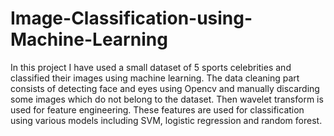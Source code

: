 # Image-Classification-using-Machine-Learning

In this project I have used a small dataset of 5 sports celebrities and classified their images using machine learning. The data cleaning part consists of detecting face and eyes using Opencv and manually discarding some images which do not belong to the dataset. Then wavelet transform is used for feature engineering. These features are used for classification using various models including SVM, logistic regression and random forest. 
